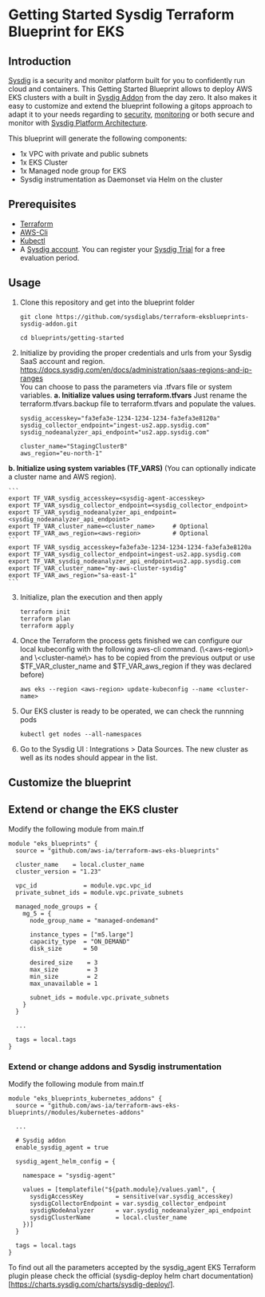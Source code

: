 # Getting Started Sysdig Terraform Blueprint for EKS

## Introduction

[Sysdig](https://sysdig.com) is a security and monitor platform built for you to confidently run cloud and containers. 
This Getting Started Blueprint allows to deploy AWS EKS clusters with a built in [Sysdig Addon](https://registry.terraform.io/modules/sysdiglabs/sysdig-addon/eksblueprints/latest) from the day zero. It also makes it easy to customize and extend the blueprint following a gitops approach to adapt it to your needs regarding to [security](https://sysdig.com/products/secure/), [monitoring](https://sysdig.com/products/monitor/) or both secure and monitor with [Sysdig Platform Architecture](https://sysdig.com/platform-architecture/).

This blueprint will generate the following components: 

* 1x VPC with private and public subnets
* 1x EKS Cluster
* 1x Managed node group for EKS
* Sysdig instrumentation as Daemonset via Helm on the cluster


## Prerequisites

* [Terraform](https://learn.hashicorp.com/tutorials/terraform/install-cli)
* [AWS-Cli](https://docs.aws.amazon.com/cli/latest/userguide/getting-started-install.html)
* [Kubectl](https://kubernetes.io/docs/tasks/tools/#kubectl)
* A [Sysdig account](https://sysdig.com/company/start-free/). You can register your [Sysdig Trial](https://sysdig.com/company/start-free/) for a free evaluation period.

## Usage

1. Clone this repository and get into the blueprint folder

    ````
    git clone https://github.com/sysdiglabs/terraform-eksblueprints-sysdig-addon.git

    cd blueprints/getting-started
    ````

2. Initialize by providing the proper credentials and urls from your Sysdig SaaS account and region.
https://docs.sysdig.com/en/docs/administration/saas-regions-and-ip-ranges   
You can choose to pass the parameters via .tfvars file or system variables.
**a. Initialize values using terraform.tfvars**
   Just rename the terraform.tfvars.backup file to terraform.tfvars and populate the values.

    ```
    sysdig_accesskey="fa3efa3e-1234-1234-1234-fa3efa3e8120a"
    sysdig_collector_endpoint="ingest-us2.app.sysdig.com"
    sysdig_nodeanalyzer_api_endpoint="us2.app.sysdig.com"

    cluster_name="StagingClusterB"
    aws_region="eu-north-1"

    ```
**b. Initialize using system variables (TF_VARS)**
  (You can optionally indicate a cluster name and AWS region).

    ```
    export TF_VAR_sysdig_accesskey=<sysdig-agent-accesskey>
    export TF_VAR_sysdig_collector_endpoint=<sysdig_collector_endpoint>
    export TF_VAR_sysdig_nodeanalyzer_api_endpoint=<sysdig_nodeanalyzer_api_endpoint>
    export TF_VAR_cluster_name=<cluster_name>     # Optional
    export TF_VAR_aws_region=<aws-region>         # Optional
    ```
    export TF_VAR_sysdig_accesskey=fa3efa3e-1234-1234-1234-fa3efa3e8120a
    export TF_VAR_sysdig_collector_endpoint=ingest-us2.app.sysdig.com
    export TF_VAR_sysdig_nodeanalyzer_api_endpoint=us2.app.sysdig.com
    export TF_VAR_cluster_name="my-aws-cluster-sysdig"
    export TF_VAR_aws_region="sa-east-1"
    ```
3. Initialize, plan the execution and then apply

    ```
    terraform init
    terraform plan
    terraform apply
    ```
4. Once the Terraform the process gets finished we can configure our local kubeconfig with the following aws-cli command. (\\<aws-region\\> and \\<cluster-name\\> has to be copied from the previous output or use $TF_VAR_cluster_name and $TF_VAR_aws_region if they was declared before)
    ```
    aws eks --region <aws-region> update-kubeconfig --name <cluster-name>
    ```
5. Our EKS cluster is ready to be operated, we can check the runnning pods
    ```
    kubectl get nodes --all-namespaces
    ```
6. Go to the Sysdig UI : Integrations > Data Sources. The new cluster as well as its nodes should appear in the list.

## Customize the blueprint

## Extend or change the EKS cluster
Modify the following module from main.tf

```
module "eks_blueprints" {
  source = "github.com/aws-ia/terraform-aws-eks-blueprints"

  cluster_name    = local.cluster_name
  cluster_version = "1.23"

  vpc_id             = module.vpc.vpc_id
  private_subnet_ids = module.vpc.private_subnets

  managed_node_groups = {
    mg_5 = {
      node_group_name = "managed-ondemand"

      instance_types = ["m5.large"]
      capacity_type  = "ON_DEMAND"
      disk_size      = 50

      desired_size    = 3
      max_size        = 3
      min_size        = 2
      max_unavailable = 1

      subnet_ids = module.vpc.private_subnets
    }
  }

  ...
  
  tags = local.tags
}
```


### Extend or change addons and Sysdig instrumentation

Modify the following module from main.tf

```
module "eks_blueprints_kubernetes_addons" {
  source = "github.com/aws-ia/terraform-aws-eks-blueprints//modules/kubernetes-addons"

  ...

  # Sysdig addon
  enable_sysdig_agent = true

  sysdig_agent_helm_config = {

    namespace = "sysdig-agent"

    values = [templatefile("${path.module}/values.yaml", {
      sysdigAccessKey         = sensitive(var.sysdig_accesskey)
      sysdigCollectorEndpoint = var.sysdig_collector_endpoint
      sysdigNodeAnalyzer      = var.sysdig_nodeanalyzer_api_endpoint
      sysdigClusterName       = local.cluster_name
    })]
  }

  tags = local.tags
}
```
To find out all the parameters accepted by the sysdig_agent EKS Terraform plugin please check the official (sysdig-deploy helm chart documentation)[https://charts.sysdig.com/charts/sysdig-deploy/].


